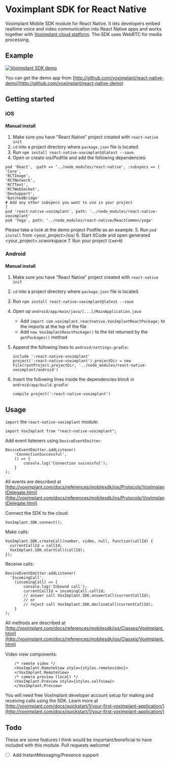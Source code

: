 # Voximplant SDK for React Native

Voximplant Mobile SDK module for React Native. It lets developers embed realtime voice and video communication into React Native apps and works together with [Voximplant cloud platform](http://voximplant.com). The SDK uses WebRTC for media processing.

## Example
[![Voximplant SDK demo](https://habrastorage.org/files/185/1b5/dd6/1851b5dd689e4a688c2f6e68fcf38d81.gif)](http://www.youtube.com/watch?v=gC2iDVl4RRM)

You can get the demo app from [http://github.com/voximplant/react-native-demo](http://github.com/voximplant/react-native-demo)

## Getting started

### iOS

#### Manual install

1. Make sure you have "React Native" project created with `react-native init`
2. `cd` into a project directory where `package.json` file is located.
3. Run `npm install react-native-voximplant@latest --save`.
4. Open or create ios/Podfile and add the following dependencies:
```
pod 'React', :path => ‘../node_modules/react-native', :subspecs => [
'Core',
'RCTImage',
'RCTNetwork',
'RCTText',
'RCTWebSocket',
'DevSupport',
'BatchedBridge'
# Add any other subspecs you want to use in your project
]
pod 'react-native-voximplant', path: '../node_modules/react-native-voximplant'
pod 'Yoga', path: '../node_modules/react-native/ReactCommon/yoga'
```
Please take a look at the demo project Podfile as an example.
5. Run `pod install` from <your_project>/ios/
6. Start XCode and open generated <your_project>.xcworkspace
7. Run your project (`Cmd+R`)

### Android

#### Manual install

1. Make sure you have "React Native" project created with `react-native init`
2. `cd` into a project directory where `package.json` file is located.
3. Run `npm install react-native-voximplant@latest --save`
4. Open up `android/app/main/java/[...]/MainApplication.java`
    - Add `import com.voximplant.reactnative.VoxImplantReactPackage;` to the imports at the top of the file
    - Add `new VoxImplantReactPackage()` to the list returned by the `getPackages()` method

5. Append the following lines to `android/settings.gradle`:

    ```
    include ':react-native-voximplant'
    project(':react-native-voximplant').projectDir = new File(rootProject.projectDir, '../node_modules/react-native-voximplant/android')
    ```

6. Insert the following lines inside the dependencies block in `android/app/build.gradle`:

    ```
    compile project(':react-native-voximplant')
    ```    

## Usage
`import` the `react-native-voximplant` module:

    import VoxImplant from "react-native-voximplant";

Add event listeners using `DeviceEventEmitter`:

    DeviceEventEmitter.addListener(
        'ConnectionSuccessful',
        () => {
            console.log('Connection successful');
        }
    );

All events are described at [http://voximplant.com/docs/references/mobilesdk/ios/Protocols/VoxImplantDelegate.html](http://voximplant.com/docs/references/mobilesdk/ios/Protocols/VoxImplantDelegate.html) 

Connect the SDK to the cloud:

    VoxImplant.SDK.connect();   
    
Make calls:
    
    VoxImplant.SDK.createCall(number, video, null, function(callId) {
      currentCallId = callId;      
      VoxImplant.SDK.startCall(callId);      
    });
    
Receive calls:

    DeviceEventEmitter.addListener(
      'IncomingCall',
        (incomingCall) => {
            console.log('Inbound call');
            currentCallId = incomingCall.callId;
            // answer call VoxImplant.SDK.answerCall(currentCallId);
            // or
            // reject call VoxImplant.SDK.declineCall(currentCallId);
        }
    );

All methods are described at [http://voximplant.com/docs/references/mobilesdk/ios/Classes/VoxImplant.html](http://voximplant.com/docs/references/mobilesdk/ios/Classes/VoxImplant.html)
    
Video view components:

        /* remote video */
        <VoxImplant.RemoteView style={styles.remotevideo}>
        </VoxImplant.RemoteView>
        /* camera preview (local) */
        <VoxImplant.Preview style={styles.selfview}>
        </VoxImplant.Preview>  

You will need free VoxImplant developer account setup for making and receiving calls using the SDK. Learn more at [http://voximplant.com/docs/quickstart/1/your-first-voximplant-application/](http://voximplant.com/docs/quickstart/1/your-first-voximplant-application/)


## Todo
These are some features I think would be important/beneficial to have included with this module. Pull requests welcome!

- [ ] Add InstantMessaging/Presence support

